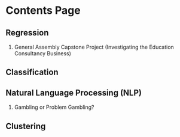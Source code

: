 # Contents Page

## Regression
1. General Assembly Capstone Project (Investigating the Education Consultancy Business)

## Classification

## Natural Language Processing (NLP)
1. Gambling or Problem Gambling?

## Clustering
